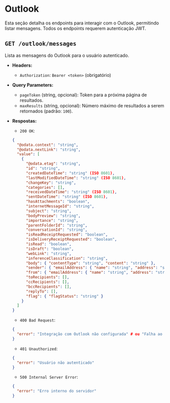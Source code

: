 # Outlook

Esta seção detalha os endpoints para interagir com o Outlook, permitindo listar mensagens. Todos os endpoints requerem autenticação JWT.

## `GET /outlook/messages`

Lista as mensagens do Outlook para o usuário autenticado.

- **Headers:**
  *   `Authorization`: `Bearer <token>` (obrigatório)

- **Query Parameters:**
  *   `pageToken` (string, opcional): Token para a próxima página de resultados.
  *   `maxResults` (string, opcional): Número máximo de resultados a serem retornados (padrão: `100`).

- **Respostas:**
  *   `200 OK`:
    ```json
    {
      "@odata.context": "string",
      "@odata.nextLink": "string",
      "value": [
        {
          "@odata.etag": "string",
          "id": "string",
          "createdDateTime": "string" (ISO 8601),
          "lastModifiedDateTime": "string" (ISO 8601),
          "changeKey": "string",
          "categories": [],
          "receivedDateTime": "string" (ISO 8601),
          "sentDateTime": "string" (ISO 8601),
          "hasAttachments": "boolean",
          "internetMessageId": "string",
          "subject": "string",
          "bodyPreview": "string",
          "importance": "string",
          "parentFolderId": "string",
          "conversationId": "string",
          "isReadReceiptRequested": "boolean",
          "isDeliveryReceiptRequested": "boolean",
          "isRead": "boolean",
          "isDraft": "boolean",
          "webLink": "string",
          "inferenceClassification": "string",
          "body": { "contentType": "string", "content": "string" },
          "sender": { "emailAddress": { "name": "string", "address": "string" } },
          "from": { "emailAddress": { "name": "string", "address": "string" } },
          "toRecipients": [],
          "ccRecipients": [],
          "bccRecipients": [],
          "replyTo": [],
          "flag": { "flagStatus": "string" }
        }
      ]
    }
    ```
  *   `400 Bad Request`:
    ```json
    {
      "error": "Integração com Outlook não configurada" # ou "Falha ao acessar Outlook"
    }
    ```
  *   `401 Unauthorized`:
    ```json
    {
      "error": "Usuário não autenticado"
    }
    ```
  *   `500 Internal Server Error`:
    ```json
    {
      "error": "Erro interno do servidor"
    }
    ```